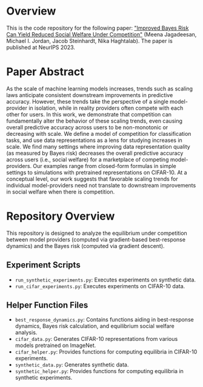 # Overview
This is the code repository for the following paper: ["Improved Bayes Risk Can Yield Reduced Social Welfare Under Competition"](https://arxiv.org/abs/2306.14670) (Meena Jagadeesan, Michael I. Jordan, Jacob Steinhardt, Nika Haghtalab). The paper is published at NeurIPS 2023. 

# Paper Abstract
As the scale of machine learning models increases, trends such as scaling laws anticipate consistent downstream improvements in predictive accuracy. However, these trends take the perspective of a single model-provider in isolation, while in reality providers often compete with each other for users. In this work, we demonstrate that competition can fundamentally alter the behavior of these scaling trends, even causing overall predictive accuracy across users to be non-monotonic or decreasing with scale. We define a model of competition for classification tasks, and use data representations as a lens for studying increases in scale. We find many settings where improving data representation quality (as measured by Bayes risk) decreases the overall predictive accuracy across users (i.e., social welfare) for a marketplace of competing model-providers. Our examples range from closed-form formulas in simple settings to simulations with pretrained representations on CIFAR-10. At a conceptual level, our work suggests that favorable scaling trends for individual model-providers need not translate to downstream improvements in social welfare when there is competition.

# Repository Overview

This repository is designed to analyze the equilibrium under competition between model providers (computed via gradient-based best-response dynamics) and the Bayes risk (computed via gradient descent). 

## Experiment Scripts
- `run_synthetic_experiments.py`: Executes experiments on synthetic data.
- `run_cifar_experiments.py`: Executes experiments on CIFAR-10 data.

## Helper Function Files
- `best_response_dynamics.py`: Contains functions aiding in best-response dynamics, Bayes risk calculation, and equilibrium social welfare analysis.
- `cifar_data.py`: Generates CIFAR-10 representations from various models pretrained on ImageNet.
- `cifar_helper.py`: Provides functions for computing equilibria in CIFAR-10 experiments.
- `synthetic_data.py`: Generates synthetic data. 
- `synthetic_helper.py`: Provides functions for computing equilibria in synthetic experiments.
